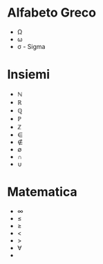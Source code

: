 # Alfabeto Greco

- Ω
- ω
- σ - Sigma



# Insiemi

- ℕ
- ℝ
- ℚ
- ℙ
- ℤ
- ∈
- ∉
- ∅
- ∩
- ∪



# Matematica

- ∞
- ≤
- ≥
- <
- \>
- ∀
- 

